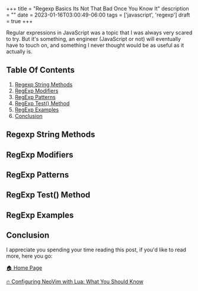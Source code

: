 +++
title = "Regexp Basics Its Not That Bad Once You Know It"
description = ""
date = 2023-01-16T03:00:49-06:00
tags = ['javascript', 'regexp']
draft = true
+++

Regular expressions in JavaScript was a topic that I was always very scared to try. But it's
something, an engineer (JavaScript or not) will eventually have to touch on, and something I never
thought would be as useful as it actually is.

## Table Of Contents
1. [Regexp String Methods](#regexp-string-methods)
2. [RegExp Modifiers](#regexp-modifiers)
3. [RegExp Patterns](#regexp-patterns)
4. [RegExp Test() Method](#regexp-test-method)
5. [RegExp Examples](#regexp-examples)
6. [Conclusion](#conclusion)

## Regexp String Methods

## RegExp Modifiers

## RegExp Patterns

## RegExp Test() Method

## RegExp Examples

## Conclusion
I appreciate you spending your time reading this post, if you'd like to read more, here you go:

[🏠  Home Page](https://the-net-blog.netlify.app/)

[🔥  Configuring NeoVim with Lua: What You Should Know](https://the-net-blog.netlify.app/post/configuring-neovim-with-lua-what-you-should-know/)

